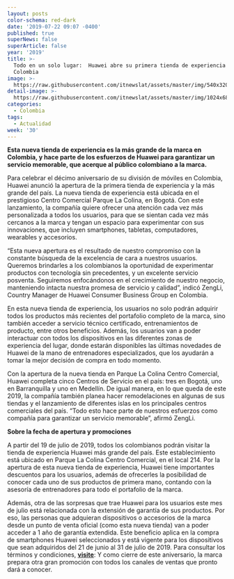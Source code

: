 ```yaml
---
layout: posts
color-schema: red-dark
date: '2019-07-22 09:07 -0400'
published: true
superNews: false
superArticle: false
year: '2019'
title: >-
  Todo en un solo lugar:  Huawei abre su primera tienda de experiencia en
  Colombia
image: >-
  https://raw.githubusercontent.com/itnewslat/assets/master/img/540x320/Tienda-Huawei-Co-p.jpg
detail-image: >-
  https://raw.githubusercontent.com/itnewslat/assets/master/img/1024x680/Tienda-Huawei-Co-g.jpg
categories:
  - Colombia
tags:
  - Actualidad
week: '30'
---
```

**Esta nueva tienda de experiencia es la más grande de la marca en Colombia, y hace parte de los esfuerzos de Huawei para garantizar un servicio memorable, que acerque al público colombiano a la marca.**
 
Para celebrar el décimo aniversario de su división de móviles en Colombia, Huawei anunció la apertura de la primera tienda de experiencia y la más grande del país. La nueva tienda de experiencia está ubicada en el prestigioso Centro Comercial Parque La Colina, en Bogotá. Con este lanzamiento, la compañía quiere ofrecer una atención cada vez más personalizada a todos los usuarios, para que se sientan cada vez más cercanos a la marca y tengan un espacio para experimentar con sus innovaciones, que incluyen smartphones, tabletas, computadores, wearables y accesorios. 

“Esta nueva apertura es el resultado de nuestro compromiso con la constante búsqueda de la excelencia de cara a nuestros usuarios. Queremos brindarles a los colombianos la oportunidad de experimentar productos con tecnología sin precedentes, y un excelente servicio posventa. Seguiremos enfocándonos en el crecimiento de nuestro negocio, manteniendo intacta nuestra promesa de servicio y calidad”, indicó ZengLi, Country Manager de Huawei Consumer Business Group en Colombia. 
 
En esta nueva tienda de experiencia, los usuarios no solo podrán adquirir todos los productos más recientes del portafolio completo de la marca, sino también acceder a servicio técnico certificado, entrenamientos de producto, entre otros beneficios. Además, los usuarios van a poder interactuar con todos los dispositivos en las diferentes zonas de experiencia del lugar, donde estarán disponibles las últimas novedades de Huawei de la mano de entrenadores especializados, que los ayudarán a tomar la mejor decisión de compra en todo momento.
 
Con la apertura de la nueva tienda en Parque La Colina Centro Comercial, Huawei completa cinco Centros de Servicio en el país: tres en Bogotá, uno en Barranquilla y uno en Medellín.  De igual manera, en lo que queda de este 2019, la compañía también planea hacer remodelaciones en algunas de sus tiendas y el lanzamiento de diferentes islas en los principales centros comerciales del país. “Todo esto hace parte de nuestros esfuerzos como compañía para garantizar un servicio memorable”, afirmó ZengLi.
 
**Sobre la fecha de apertura y promociones**
 
A partir del 19 de julio de 2019, todos los colombianos podrán visitar la tienda de experiencia Huawei más grande del país. Este establecimiento está ubicado en Parque La Colina Centro Comercial, en el local 214. 
Por la apertura de esta nueva tienda de experiencia, Huawei tiene importantes descuentos para los usuarios, además de ofrecerles la posibilidad de conocer cada uno de sus productos de primera mano, contando con la asesoría de entrenadores para todo el portafolio de la marca. 
 
Además, otra de las sorpresas que trae Huawei para los usuarios este mes de julio está relacionada con la extensión de garantía de sus productos. Por eso, las personas que adquieran dispositivos o accesorios de la marca desde un punto de venta oficial (como esta nueva tienda) van a poder acceder a 1 año de garantía extendida. Este beneficio aplica en la compra de smartphones Huawei seleccionados y está vigente para los dispositivos que sean adquiridos del 21 de junio al 31 de julio de 2019. Para consultar los términos y condiciones, **[visite](https://consumer.huawei.com/co/campaign/huaweiteprotege/)**:   Y como cierre de este aniversario, la marca prepara otra gran promoción con todos los canales de ventas que pronto dará a conocer. 